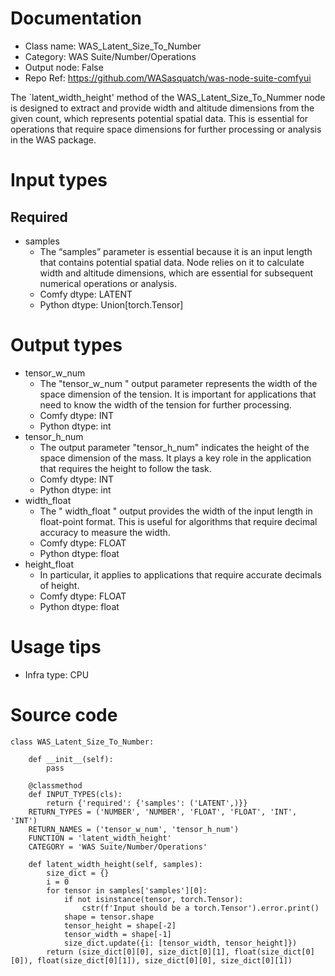 # Documentation
- Class name: WAS_Latent_Size_To_Number
- Category: WAS Suite/Number/Operations
- Output node: False
- Repo Ref: https://github.com/WASasquatch/was-node-suite-comfyui

The `latent_width_height' method of the WAS_Latent_Size_To_Nummer node is designed to extract and provide width and altitude dimensions from the given count, which represents potential spatial data. This is essential for operations that require space dimensions for further processing or analysis in the WAS package.

# Input types
## Required
- samples
    - The “samples” parameter is essential because it is an input length that contains potential spatial data. Node relies on it to calculate width and altitude dimensions, which are essential for subsequent numerical operations or analysis.
    - Comfy dtype: LATENT
    - Python dtype: Union[torch.Tensor]

# Output types
- tensor_w_num
    - The "tensor_w_num " output parameter represents the width of the space dimension of the tension. It is important for applications that need to know the width of the tension for further processing.
    - Comfy dtype: INT
    - Python dtype: int
- tensor_h_num
    - The output parameter "tensor_h_num" indicates the height of the space dimension of the mass. It plays a key role in the application that requires the height to follow the task.
    - Comfy dtype: INT
    - Python dtype: int
- width_float
    - The " width_float " output provides the width of the input length in float-point format. This is useful for algorithms that require decimal accuracy to measure the width.
    - Comfy dtype: FLOAT
    - Python dtype: float
- height_float
    - In particular, it applies to applications that require accurate decimals of height.
    - Comfy dtype: FLOAT
    - Python dtype: float

# Usage tips
- Infra type: CPU

# Source code
```
class WAS_Latent_Size_To_Number:

    def __init__(self):
        pass

    @classmethod
    def INPUT_TYPES(cls):
        return {'required': {'samples': ('LATENT',)}}
    RETURN_TYPES = ('NUMBER', 'NUMBER', 'FLOAT', 'FLOAT', 'INT', 'INT')
    RETURN_NAMES = ('tensor_w_num', 'tensor_h_num')
    FUNCTION = 'latent_width_height'
    CATEGORY = 'WAS Suite/Number/Operations'

    def latent_width_height(self, samples):
        size_dict = {}
        i = 0
        for tensor in samples['samples'][0]:
            if not isinstance(tensor, torch.Tensor):
                cstr(f'Input should be a torch.Tensor').error.print()
            shape = tensor.shape
            tensor_height = shape[-2]
            tensor_width = shape[-1]
            size_dict.update({i: [tensor_width, tensor_height]})
        return (size_dict[0][0], size_dict[0][1], float(size_dict[0][0]), float(size_dict[0][1]), size_dict[0][0], size_dict[0][1])
```
